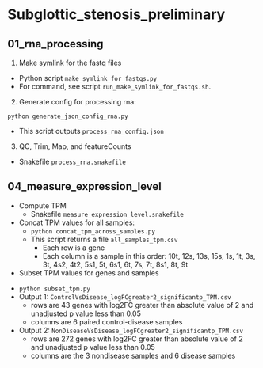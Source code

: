 # Subglottic_stenosis_preliminary

## 01_rna_processing
1. Make symlink for the fastq files
- Python script `make_symlink_for_fastqs.py`
- For command, see script `run_make_symlink_for_fastqs.sh`. 
2. Generate config for processing rna:
  ```
  python generate_json_config_rna.py
  ```
  - This script outputs `process_rna_config.json`
3. QC, Trim, Map, and featureCounts
- Snakefile `process_rna.snakefile`

## 04_measure_expression_level
- Compute TPM
  + Snakefile `measure_expression_level.snakefile`
- Concat TPM values for all samples:
  + `python concat_tpm_across_samples.py`
  + This script returns a file `all_samples_tpm.csv`
    + Each row is a gene
    + Each column is a sample in this order: 10t, 12s, 13s, 15s, 1s, 1t, 3s, 3t, 4s2, 4t2, 5s1, 5t, 6s1, 6t, 7s, 7t, 8s1, 8t, 9t
 - Subset TPM values for genes and samples 
  + `python subset_tpm.py`
  + Output 1: `ControlVsDisease_logFCgreater2_significantp_TPM.csv`
    + rows are 43 genes with log2FC greater than absolute value of 2 and unadjusted p value less than 0.05
    + columns are 6 paired control-disease samples
  + Output 2: `NonDiseaseVsDisease_logFCgreater2_significantp_TPM.csv`
    + rows are 272 genes with log2FC greater than absolute value of 2 and unadjusted p value less than 0.05
    + columns are the 3 nondisease samples and 6 disease samples

